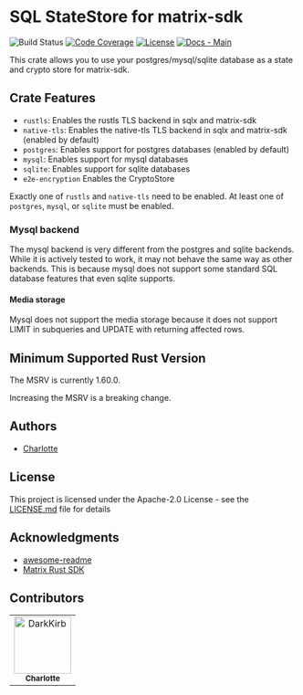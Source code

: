 # SQL StateStore for matrix-sdk

![Build Status](https://img.shields.io/github/workflow/status/DarkKirb/matrix-sdk-statestore-sql/Build%20checks)
[![Code Coverage](https://img.shields.io/coveralls/github/DarkKirb/matrix-sdk-statestore-sql)](https://coveralls.io/github/DarkKirb/matrix-sdk-statestore-sql)
[![License](https://img.shields.io/badge/License-Apache%202.0-yellowgreen.svg)](https://opensource.org/licenses/Apache-2.0)
[![Docs - Main](https://img.shields.io/badge/docs-main-blue.svg)](https://darkkirb.github.io/matrix-sdk-statestore-sql/rust/matrix_sdk_statestore_sql/)

This crate allows you to use your postgres/mysql/sqlite database as a state and crypto store for matrix-sdk.

## Crate Features

- `rustls`: Enables the rustls TLS backend in sqlx and matrix-sdk
- `native-tls`: Enables the native-tls TLS backend in sqlx and matrix-sdk (enabled by default)
- `postgres`: Enables support for postgres databases (enabled by default)
- `mysql`: Enables support for mysql databases
- `sqlite`: Enables support for sqlite databases
- `e2e-encryption` Enables the CryptoStore

Exactly one of `rustls` and `native-tls` need to be enabled. At least one of `postgres`, `mysql`, or `sqlite` must be enabled.

### Mysql backend

The mysql backend is very different from the postgres and sqlite backends.
While it is actively tested to work, it may not behave the same way as other backends.
This is because mysql does not support some standard SQL database features that even sqlite supports.

#### Media storage

Mysql does not support the media storage because it does not support LIMIT in subqueries and UPDATE with returning affected rows.

## Minimum Supported Rust Version
The MSRV is currently 1.60.0.

Increasing the MSRV is a breaking change.
## Authors

- [Charlotte](https://github.com/DarkKirb)

## License

This project is licensed under the Apache-2.0 License - see the [LICENSE.md](LICENSE.md) file for details

## Acknowledgments

- [awesome-readme](https://github.com/matiassingers/awesome-readme)
- [Matrix Rust SDK](https://github.com/matrix-org/matrix-rust-sdk)

## Contributors

<!-- readme: contributors -start -->
<table>
<tr>
    <td align="center">
        <a href="https://github.com/DarkKirb">
            <img src="https://avatars.githubusercontent.com/u/23011243?v=4" width="100;" alt="DarkKirb"/>
            <br />
            <sub><b>Charlotte</b></sub>
        </a>
    </td></tr>
</table>
<!-- readme: contributors -end -->
